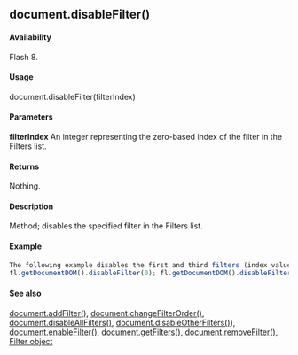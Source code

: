 ## document.disableFilter()

#### Availability

Flash 8.

#### Usage

document.disableFilter(filterIndex)

#### Parameters

**filterIndex** An integer representing the zero-based index of the filter in the Filters list.

#### Returns

Nothing.

#### Description

Method; disables the specified filter in the Filters list.

#### Example

```javascript
The following example disables the first and third filters (index values of 0 and 2) in the Filters list from the selected objects:
fl.getDocumentDOM().disableFilter(0); fl.getDocumentDOM().disableFilter(2);

```
#### See also

[document.addFilter()](#!AdobeDocs/developers-animatesdk-docs/master/Document_object/documen3.md), [document.changeFilterOrder()](#!AdobeDocs/developers-animatesdk-docs/master/Document_object/docume29.md), [document.disableAllFilters()](#!AdobeDocs/developers-animatesdk-docs/master/Document_object/docume46.md), [document.disableOtherFilters()](#!AdobeDocs/developers-animatesdk-docs/master/Document_object/docume48.md)), [document.enableFilter()](#!AdobeDocs/developers-animatesdk-docs/master/Document_object/docume59.md), [document.getFilters()](#!AdobeDocs/developers-animatesdk-docs/master/Document_object/docume79.md), [document.removeFilter()](#!AdobeDocs/developers-animatesdk-docs/master/Document_object/docum270.md), [Filter object](#!AdobeDocs/developers-animatesdk-docs/master/Filter_object/filter_summary.md)

<span id="document.disableOtherFilters()" class="anchor"></span>
